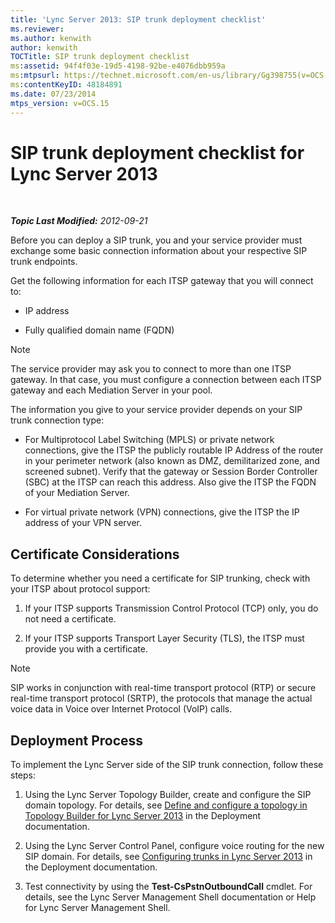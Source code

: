 ```yaml
---
title: 'Lync Server 2013: SIP trunk deployment checklist'
ms.reviewer: 
ms.author: kenwith
author: kenwith
TOCTitle: SIP trunk deployment checklist
ms:assetid: 94f4f03e-19d5-4198-92be-e4076dbb959a
ms:mtpsurl: https://technet.microsoft.com/en-us/library/Gg398755(v=OCS.15)
ms:contentKeyID: 48184891
ms.date: 07/23/2014
mtps_version: v=OCS.15
---
```


<div data-xmlns="http://www.w3.org/1999/xhtml">

<div class="topic" data-xmlns="http://www.w3.org/1999/xhtml" data-msxsl="urn:schemas-microsoft-com:xslt" data-cs="http://msdn.microsoft.com/en-us/">

<div data-asp="http://msdn2.microsoft.com/asp">

# SIP trunk deployment checklist for Lync Server 2013

</div>

<div id="mainSection">

<div id="mainBody">

<span> </span>

_**Topic Last Modified:** 2012-09-21_

Before you can deploy a SIP trunk, you and your service provider must exchange some basic connection information about your respective SIP trunk endpoints.

Get the following information for each ITSP gateway that you will connect to:

  - IP address

  - Fully qualified domain name (FQDN)

<div>


> [!NOTE]  
> The service provider may ask you to connect to more than one ITSP gateway. In that case, you must configure a connection between each ITSP gateway and each Mediation Server in your pool.



</div>

The information you give to your service provider depends on your SIP trunk connection type:

  - For Multiprotocol Label Switching (MPLS) or private network connections, give the ITSP the publicly routable IP Address of the router in your perimeter network (also known as DMZ, demilitarized zone, and screened subnet). Verify that the gateway or Session Border Controller (SBC) at the ITSP can reach this address. Also give the ITSP the FQDN of your Mediation Server.

  - For virtual private network (VPN) connections, give the ITSP the IP address of your VPN server.

<div>

## Certificate Considerations

To determine whether you need a certificate for SIP trunking, check with your ITSP about protocol support:

1.  If your ITSP supports Transmission Control Protocol (TCP) only, you do not need a certificate.

2.  If your ITSP supports Transport Layer Security (TLS), the ITSP must provide you with a certificate.

<div>


> [!NOTE]  
> SIP works in conjunction with real-time transport protocol (RTP) or secure real-time transport protocol (SRTP), the protocols that manage the actual voice data in Voice over Internet Protocol (VoIP) calls.



</div>

</div>

<div>

## Deployment Process

To implement the Lync Server side of the SIP trunk connection, follow these steps:

1.  Using the Lync Server Topology Builder, create and configure the SIP domain topology. For details, see [Define and configure a topology in Topology Builder for Lync Server 2013](lync-server-2013-define-and-configure-a-topology-in-topology-builder.md) in the Deployment documentation.

2.  Using the Lync Server Control Panel, configure voice routing for the new SIP domain. For details, see [Configuring trunks in Lync Server 2013](lync-server-2013-configuring-trunks.md) in the Deployment documentation.

3.  Test connectivity by using the **Test-CsPstnOutboundCall** cmdlet. For details, see the Lync Server Management Shell documentation or Help for Lync Server Management Shell.

</div>

</div>

<span> </span>

</div>

</div>

</div>

